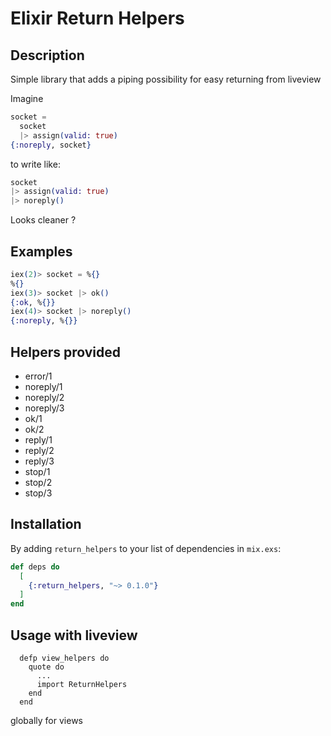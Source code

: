 # Elixir Return Helpers
## Description

Simple library that adds a piping possibility for easy returning from liveview

Imagine

```elixir
socket =
  socket
  |> assign(valid: true)
{:noreply, socket}
```

to write like:
```elixir
socket
|> assign(valid: true)
|> noreply()
```

Looks cleaner ?

## Examples
```elixir
iex(2)> socket = %{}
%{}
iex(3)> socket |> ok()
{:ok, %{}}
iex(4)> socket |> noreply()
{:noreply, %{}}
```

## Helpers provided
- error/1
- noreply/1
- noreply/2
- noreply/3
- ok/1
- ok/2
- reply/1
- reply/2
- reply/3
- stop/1
- stop/2
- stop/3

## Installation

By adding `return_helpers` to your list of dependencies in `mix.exs`:

```elixir
def deps do
  [
    {:return_helpers, "~> 0.1.0"}
  ]
end
```

## Usage with liveview
```
  defp view_helpers do
    quote do
      ...
      import ReturnHelpers
    end
  end
```
globally for views

